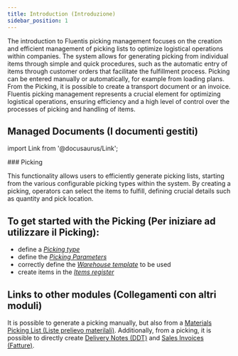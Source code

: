 ```yaml
---
title: Introduction (Introduzione)
sidebar_position: 1
---
```


The introduction to Fluentis picking management focuses on the creation and efficient management of picking lists to optimize logistical operations within companies. The system allows for generating picking from individual items through simple and quick procedures, such as the automatic entry of items through customer orders that facilitate the fulfillment process. Picking can be entered manually or automatically, for example from loading plans. From the Picking, it is possible to create a transport document or an invoice. Fluentis picking management represents a crucial element for optimizing logistical operations, ensuring efficiency and a high level of control over the processes of picking and handling of items.

## Managed Documents (I documenti gestiti)

import Link from '@docusaurus/Link';

<div className="cardContainer">
    <div className="card">
###     <Link to="/docs/logistics/picking/picking-management">Picking</Link>
        <p>This functionality allows users to efficiently generate picking lists, starting from the various configurable picking types within the system. By creating a picking, operators can select the items to fulfill, defining crucial details such as quantity and pick location.</p> 
    </div>
</div>

## To get started with the **Picking** (Per iniziare ad utilizzare il **Picking**):
- define a [*Picking type*](/docs/configurations/tables/logistics/picking-type/)      
- define the [*Picking Parameters*](//docs/configurations/parameters/logistics/picking-parameters/)        
- correctly define the [*Warehouse template*](/docs/configurations/tables/logistics/warehouse-templates) to be used
- create items in the [*Items register*](/docs/erp-home/registers/items/create-new-items/create-new-item)

## Links to other modules (Collegamenti con altri moduli)
It is possible to generate a picking manually, but also from a [Materials Picking List (Liste prelievo materilali)](/docs/production/pp-production-in-progress/picking-materials-list). Additionally, from a picking, it is possible to directly create [Delivery Notes (DDT)](/docs/sales/sales-delivery-notes/insert-delivery-notes/search-sales-dn) and [Sales Invoices (Fatture)](/docs/sales/sales-invoices/general-overview).